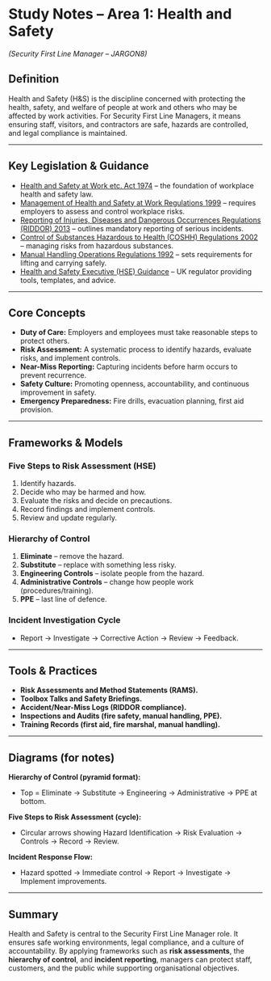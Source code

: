 # Study Notes – Area 1: Health and Safety  
*(Security First Line Manager – JARGON8)*  

## Definition  
Health and Safety (H&S) is the discipline concerned with protecting the health, safety, and welfare of people at work and others who may be affected by work activities. For Security First Line Managers, it means ensuring staff, visitors, and contractors are safe, hazards are controlled, and legal compliance is maintained.  

---

## Key Legislation & Guidance  
- [Health and Safety at Work etc. Act 1974](https://www.legislation.gov.uk/ukpga/1974/37/contents) – the foundation of workplace health and safety law.  
- [Management of Health and Safety at Work Regulations 1999](https://www.legislation.gov.uk/uksi/1999/3242/contents/made) – requires employers to assess and control workplace risks.  
- [Reporting of Injuries, Diseases and Dangerous Occurrences Regulations (RIDDOR) 2013](https://www.legislation.gov.uk/uksi/2013/1471/contents/made) – outlines mandatory reporting of serious incidents.  
- [Control of Substances Hazardous to Health (COSHH) Regulations 2002](https://www.legislation.gov.uk/uksi/2002/2677/contents/made) – managing risks from hazardous substances.  
- [Manual Handling Operations Regulations 1992](https://www.legislation.gov.uk/uksi/1992/2793/contents/made) – sets requirements for lifting and carrying safely.  
- [Health and Safety Executive (HSE) Guidance](https://www.hse.gov.uk/) – UK regulator providing tools, templates, and advice.  

---

## Core Concepts  
- **Duty of Care:** Employers and employees must take reasonable steps to protect others.  
- **Risk Assessment:** A systematic process to identify hazards, evaluate risks, and implement controls.  
- **Near-Miss Reporting:** Capturing incidents before harm occurs to prevent recurrence.  
- **Safety Culture:** Promoting openness, accountability, and continuous improvement in safety.  
- **Emergency Preparedness:** Fire drills, evacuation planning, first aid provision.  

---

## Frameworks & Models  

### Five Steps to Risk Assessment (HSE)  
1. Identify hazards.  
2. Decide who may be harmed and how.  
3. Evaluate the risks and decide on precautions.  
4. Record findings and implement controls.  
5. Review and update regularly.  

### Hierarchy of Control  
1. **Eliminate** – remove the hazard.  
2. **Substitute** – replace with something less risky.  
3. **Engineering Controls** – isolate people from the hazard.  
4. **Administrative Controls** – change how people work (procedures/training).  
5. **PPE** – last line of defence.  

### Incident Investigation Cycle  
- Report → Investigate → Corrective Action → Review → Feedback.  

---

## Tools & Practices  
- **Risk Assessments and Method Statements (RAMS).**  
- **Toolbox Talks and Safety Briefings.**  
- **Accident/Near-Miss Logs (RIDDOR compliance).**  
- **Inspections and Audits (fire safety, manual handling, PPE).**  
- **Training Records (first aid, fire marshal, manual handling).**  

---

## Diagrams (for notes)  

**Hierarchy of Control (pyramid format):**  
- Top = Eliminate → Substitute → Engineering → Administrative → PPE at bottom.  

**Five Steps to Risk Assessment (cycle):**  
- Circular arrows showing Hazard Identification → Risk Evaluation → Controls → Record → Review.  

**Incident Response Flow:**  
- Hazard spotted → Immediate control → Report → Investigate → Implement improvements.  

---

## Summary  
Health and Safety is central to the Security First Line Manager role. It ensures safe working environments, legal compliance, and a culture of accountability. By applying frameworks such as **risk assessments**, the **hierarchy of control**, and **incident reporting**, managers can protect staff, customers, and the public while supporting organisational objectives.  
